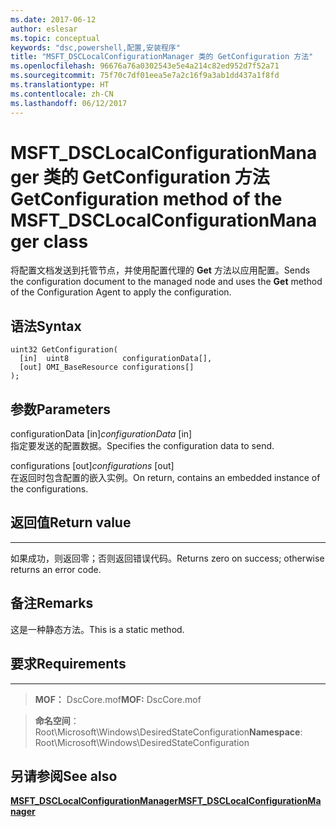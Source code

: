 ```yaml
---
ms.date: 2017-06-12
author: eslesar
ms.topic: conceptual
keywords: "dsc,powershell,配置,安装程序"
title: "MSFT_DSCLocalConfigurationManager 类的 GetConfiguration 方法"
ms.openlocfilehash: 96676a76a0302543e5e4a214c82ed952d7f52a71
ms.sourcegitcommit: 75f70c7df01eea5e7a2c16f9a3ab1dd437a1f8fd
ms.translationtype: HT
ms.contentlocale: zh-CN
ms.lasthandoff: 06/12/2017
---
```

# <a name="getconfiguration-method-of-the-msftdsclocalconfigurationmanager-class"></a><span data-ttu-id="4a45c-103">MSFT_DSCLocalConfigurationManager 类的 GetConfiguration 方法</span><span class="sxs-lookup"><span data-stu-id="4a45c-103">GetConfiguration method of the MSFT_DSCLocalConfigurationManager class</span></span>

<span data-ttu-id="4a45c-104">将配置文档发送到托管节点，并使用配置代理的 **Get** 方法以应用配置。</span><span class="sxs-lookup"><span data-stu-id="4a45c-104">Sends the configuration document to the managed node and uses the **Get** method of the Configuration Agent to apply the configuration.</span></span>

<a name="syntax"></a><span data-ttu-id="4a45c-105">语法</span><span class="sxs-lookup"><span data-stu-id="4a45c-105">Syntax</span></span>
------

```mof
uint32 GetConfiguration(
  [in]  uint8            configurationData[],
  [out] OMI_BaseResource configurations[]
);
```

<a name="parameters"></a><span data-ttu-id="4a45c-106">参数</span><span class="sxs-lookup"><span data-stu-id="4a45c-106">Parameters</span></span>
----------

<span data-ttu-id="4a45c-107">configurationData \[in\]</span><span class="sxs-lookup"><span data-stu-id="4a45c-107">*configurationData* \[in\]</span></span>  
<span data-ttu-id="4a45c-108">指定要发送的配置数据。</span><span class="sxs-lookup"><span data-stu-id="4a45c-108">Specifies the configuration data to send.</span></span>

<span data-ttu-id="4a45c-109">configurations \[out\]</span><span class="sxs-lookup"><span data-stu-id="4a45c-109">*configurations* \[out\]</span></span>  
<span data-ttu-id="4a45c-110">在返回时包含配置的嵌入实例。</span><span class="sxs-lookup"><span data-stu-id="4a45c-110">On return, contains an embedded instance of the configurations.</span></span>

## <a name="return-value"></a><span data-ttu-id="4a45c-111">返回值</span><span class="sxs-lookup"><span data-stu-id="4a45c-111">Return value</span></span>
------------

<span data-ttu-id="4a45c-112">如果成功，则返回零；否则返回错误代码。</span><span class="sxs-lookup"><span data-stu-id="4a45c-112">Returns zero on success; otherwise returns an error code.</span></span>

## <a name="remarks"></a><span data-ttu-id="4a45c-113">备注</span><span class="sxs-lookup"><span data-stu-id="4a45c-113">Remarks</span></span>

<span data-ttu-id="4a45c-114">这是一种静态方法。</span><span class="sxs-lookup"><span data-stu-id="4a45c-114">This is a static method.</span></span>

## <a name="requirements"></a><span data-ttu-id="4a45c-115">要求</span><span class="sxs-lookup"><span data-stu-id="4a45c-115">Requirements</span></span>
------------
><span data-ttu-id="4a45c-116">**MOF：** DscCore.mof</span><span class="sxs-lookup"><span data-stu-id="4a45c-116">**MOF:** DscCore.mof</span></span>

><span data-ttu-id="4a45c-117">**命名空间**：Root\Microsoft\Windows\DesiredStateConfiguration</span><span class="sxs-lookup"><span data-stu-id="4a45c-117">**Namespace**: Root\Microsoft\Windows\DesiredStateConfiguration</span></span>


## <a name="see-also"></a><span data-ttu-id="4a45c-118">另请参阅</span><span class="sxs-lookup"><span data-stu-id="4a45c-118">See also</span></span>


[<span data-ttu-id="4a45c-119">**MSFT_DSCLocalConfigurationManager**</span><span class="sxs-lookup"><span data-stu-id="4a45c-119">**MSFT_DSCLocalConfigurationManager**</span></span>](msft-dsclocalconfigurationmanager.md)
 

 



